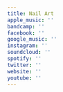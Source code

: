 ```yaml
---
title: Nail Art
apple_music: ''
bandcamp: ''
facebook: ''
google_music: ''
instagram: ''
soundcloud: ''
spotify: ''
twitter: ''
website: ''
youtube: ''
---
```

